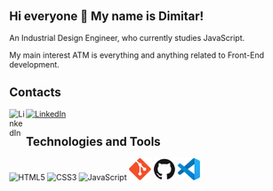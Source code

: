 ## Hi everyone 👋 My name is Dimitar!

An Industrial Design Engineer, who currently studies JavaScript.

My main interest ATM is everything and anything related to Front-End development.

## Contacts

[<img width="30" align="left" alt="LinkedIn" src="https://github.com/dheereshagrwal/colored-icons/blob/master/public/logos/linkedin/linkedin.svg"/>](https://www.linkedin.com/in/dimitar-georgiev-dmt/)
[<img width="30" alt="LinkedIn" src="https://github.com/dheereshagrwal/colored-icons/blob/master/public/logos/gmail/gmail.svg"/>](mailto:dmtfvn@gmail.com)

## Technologies and Tools

<p align="left">
	<img width="40" alt="HTML5" src="https://github.com/dheereshagrwal/colored-icons/blob/master/public/logos/html/html.svg"/>
	<img width="40" alt="CSS3" src="https://github.com/dheereshagrwal/colored-icons/blob/master/public/logos/css/css.svg"/>
	<img width="40" alt="JavaScript" src="https://github.com/dheereshagrwal/colored-icons/blob/master/public/logos/js/js.svg"/>
	<img width="40" alt="Git" src="https://github.com/devicons/devicon/blob/master/icons/git/git-original.svg"/>
	<img width="40" alt="GitHub" src="https://github.com/devicons/devicon/blob/master/icons/github/github-original.svg"/>
	<img width="40" alt="Visual Studio Code" src="https://github.com/devicons/devicon/blob/master/icons/vscode/vscode-original.svg"/>
</p>

